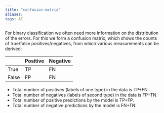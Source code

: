 ```yaml
---
title: "confusion-matrix"
aliases: 
tags: AI
---
```



For binary classification we often need more information on the distribution of the errors. For this we form a confusion matrix, which shows the counts of true/false positives/negatives, from which various measurements can be derived:

|       | Positive | Negative |
| ----- | -------- | -------- |
| True  | TP       | FN       |
| False | FP       | FN       |

- Total number of positives (labels of one type) in the data is TP+FN.
- Total number of negatives (labels of second type) in the data is FP+TN. 
- Total number of positive predictions by the model is TP+FP. 
- Total number of negative predictions by the model is FN+TN